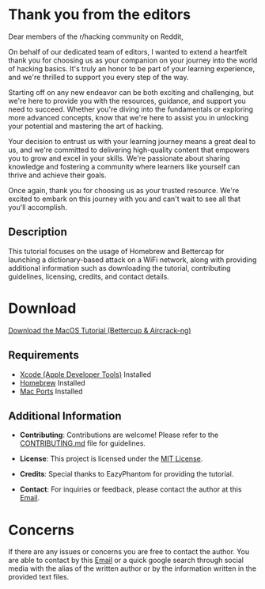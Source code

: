 # Thank you from the editors
Dear members of the r/hacking community on Reddit,

On behalf of our dedicated team of editors, I wanted to extend a heartfelt thank you for choosing us as your companion on your journey into the world of hacking basics. It's truly an honor to be part of your learning experience, and we're thrilled to support you every step of the way.

Starting off on any new endeavor can be both exciting and challenging, but we're here to provide you with the resources, guidance, and support you need to succeed. Whether you're diving into the fundamentals or exploring more advanced concepts, know that we're here to assist you in unlocking your potential and mastering the art of hacking.

Your decision to entrust us with your learning journey means a great deal to us, and we're committed to delivering high-quality content that empowers you to grow and excel in your skills. We're passionate about sharing knowledge and fostering a community where learners like yourself can thrive and achieve their goals.

Once again, thank you for choosing us as your trusted resource. We're excited to embark on this journey with you and can't wait to see all that you'll accomplish.

## Description

This tutorial focuses on the usage of Homebrew and Bettercap for launching a dictionary-based attack on a WiFi network, along with providing additional information such as downloading the tutorial, contributing guidelines, licensing, credits, and contact details.


# Download

[Download the MacOS Tutorial (Bettercup & Aircrack-ng)](https://github.com/EazyPhantom/Dictionary-Based-Attack-MacOS-Tutorial-For-Dummies-zsh/tree/main/MacOS%20Tutorial%20(Bettercup%20%26%20Aircrack-ng))

## Requirements

- [Xcode (Apple Developer Tools)](https://developer.apple.com/xcode/) Installed
- [Homebrew](https://brew.sh/) Installed
- [Mac Ports](https://www.macports.org/) Installed

## Additional Information

- **Contributing**: Contributions are welcome! Please refer to the [CONTRIBUTING.md](CONTRIBUTING.md) file for guidelines.

- **License**: This project is licensed under the [MIT License](LICENSE).

- **Credits**: Special thanks to EazyPhantom for providing the tutorial.

- **Contact**: For inquiries or feedback, please contact the author at this [Email](mailto:eazyphantombooking@gmail.com).

# Concerns
If there are any issues or concerns you are free to contact the author. You are able to contact by this [Email](mailto:eazyphantombooking@gmail.com) or a quick google search through social media with the alias of the written author or by the information written in the provided text files.
